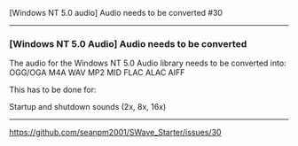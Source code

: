 [Windows NT 5.0 audio] Audio needs to be converted #30

***

### [Windows NT 5.0 Audio] Audio needs to be converted

The audio for the Windows NT 5.0 Audio library needs to be converted into:
OGG/OGA
M4A
WAV
MP2
MID
FLAC
ALAC
AIFF

This has to be done for:

Startup and shutdown sounds (2x, 8x, 16x)

***

https://github.com/seanpm2001/SWave_Starter/issues/30

